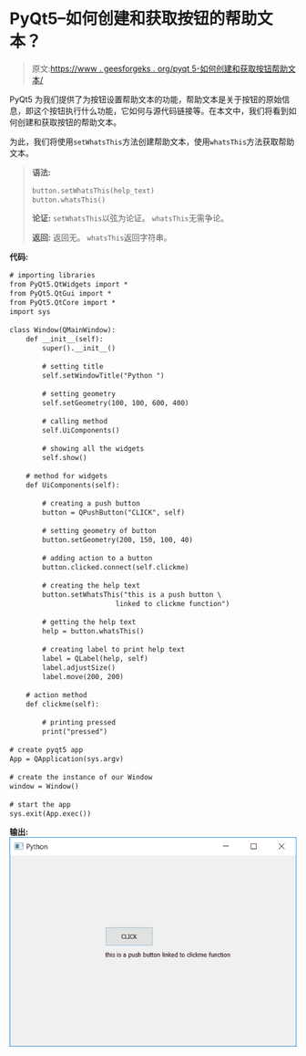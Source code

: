 # PyQt5–如何创建和获取按钮的帮助文本？

> 原文:[https://www . geesforgeks . org/pyqt 5-如何创建和获取按钮帮助文本/](https://www.geeksforgeeks.org/pyqt5-how-to-create-and-get-the-help-text-of-push-button/)

PyQt5 为我们提供了为按钮设置帮助文本的功能，帮助文本是关于按钮的原始信息，即这个按钮执行什么功能，它如何与源代码链接等。在本文中，我们将看到如何创建和获取按钮的帮助文本。

为此，我们将使用`setWhatsThis`方法创建帮助文本，使用`whatsThis`方法获取帮助文本。

> **语法:**
> 
> ```
> button.setWhatsThis(help_text)
> button.whatsThis()
> 
> ```
> 
> **论证:**
> `setWhatsThis`以弦为论证。
> `whatsThis`无需争论。
> 
> **返回:**
> 返回无。
> `whatsThis`返回字符串。

**代码:**

```
# importing libraries
from PyQt5.QtWidgets import * 
from PyQt5.QtGui import * 
from PyQt5.QtCore import * 
import sys

class Window(QMainWindow):
    def __init__(self):
        super().__init__()

        # setting title
        self.setWindowTitle("Python ")

        # setting geometry
        self.setGeometry(100, 100, 600, 400)

        # calling method
        self.UiComponents()

        # showing all the widgets
        self.show()

    # method for widgets
    def UiComponents(self):

        # creating a push button
        button = QPushButton("CLICK", self)

        # setting geometry of button
        button.setGeometry(200, 150, 100, 40)

        # adding action to a button
        button.clicked.connect(self.clickme)

        # creating the help text
        button.setWhatsThis("this is a push button \
                          linked to clickme function")

        # getting the help text
        help = button.whatsThis()

        # creating label to print help text
        label = QLabel(help, self)
        label.adjustSize()
        label.move(200, 200)

    # action method
    def clickme(self):

        # printing pressed
        print("pressed")

# create pyqt5 app
App = QApplication(sys.argv)

# create the instance of our Window
window = Window()

# start the app
sys.exit(App.exec())
```

**输出:**
![](img/66b0f1c553635667930a1e9c390013a8.png)